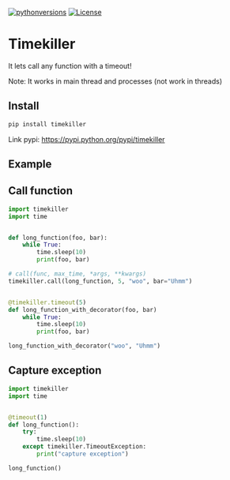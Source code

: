 
[![pythonversions](https://img.shields.io/pypi/pyversions/timekiller.svg)](https://pypi.python.org/pypi/timekiller)
[![License](https://img.shields.io/pypi/l/timekiller.svg)](https://opensource.org/licenses/MIT)

# Timekiller
It lets call any function with a timeout!

Note: It works in main thread and processes (not work in threads)

## Install

```bash
pip install timekiller
```

Link pypi: https://pypi.python.org/pypi/timekiller

## Example

## Call function
```python
import timekiller
import time


def long_function(foo, bar):
    while True:
        time.sleep(10)
        print(foo, bar)

# call(func, max_time, *args, **kwargs)
timekiller.call(long_function, 5, "woo", bar="Uhmm")


@timekiller.timeout(5)
def long_function_with_decorator(foo, bar)
    while True:
        time.sleep(10)
        print(foo, bar)

long_function_with_decorator("woo", "Uhmm")
```

## Capture exception

```python
import timekiller
import time


@timeout(1)
def long_function():
    try:
        time.sleep(10)
    except timekiller.TimeoutException:
        print("capture exception")

long_function()
```
